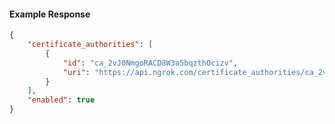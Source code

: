 <!-- Code generated for API Clients. DO NOT EDIT. -->

#### Example Response

```json
{
	"certificate_authorities": [
		{
			"id": "ca_2vJ0NmgoRACD8W3a5bqzthOcizv",
			"uri": "https://api.ngrok.com/certificate_authorities/ca_2vJ0NmgoRACD8W3a5bqzthOcizv"
		}
	],
	"enabled": true
}
```
